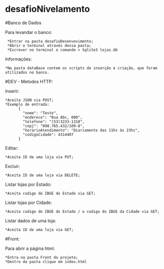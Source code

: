 # desafioNivelamento
#Banco de Dados  

  
Para levandar o banco:     
     
     *Entrar na pasta desafioDesenvovimento;
     *Abrir o terminal através dessa pasta;
     *Escrever no terminal o comando > Sqlite3 lojas.db 
  
Informações:
    
    *Na pasta dataBase contem os scripts de inserção e criação, que foram utilizados no banco.
  
#DEV - Metodos HTTP:
  
Inserir:
    
    *Aceita JSON via POST;
    *Exemplo de entrada:
          {
            "nome": "Teste",
            "endereco": "Rua Abc, 000",
            "telefone": "(53)3233-1318",
            "cnpj": "098.765.432/109-8",
            "horarioAtendimento": "Diariamente das 11hs às 23hs",
            "codigoCidade": 4314407
          }
Editar:  
    
    *Aceita ID de uma loja via PUT;  
    
Excluir:  
    
    *Aceita ID de uma loja via DELETE;
    
Listar lojas por Estado:
    
    *Aceita codigo do IBGE do Estado via GET;
    
Listar lojas por Cidade:
    
    *Aceita codigo do IBGE do Estado / o codigo do IBGE da Cidade via GET;
    
Listar dados de uma loja:
    
    *Aceita ID de uma loja via GET;

#Front:

Para abrir a página html:
  
    *Entra na pasta Front do projeto;
    *Dentro da pasta clique em index.html



  
  
  
   
